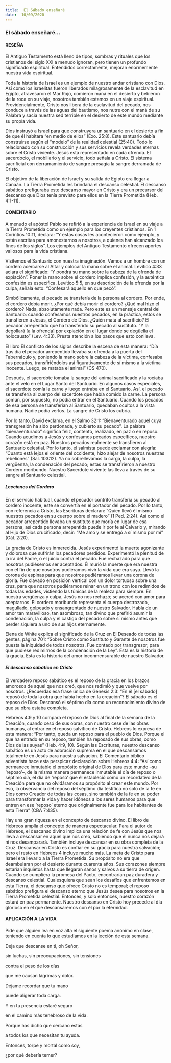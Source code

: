 ```yaml
---
title:  El Sábado enseñaré
date:  10/09/2020
---
```


### El sábado enseñaré...

#### RESEÑA

El Antiguo Testamento está lleno de tipos, sombras y rituales que los cristianos del siglo XXI a menudo ignoran, pero tienen un profundo significado espiritual. Entendidos correctamente, mejoran enormemente nuestra vida espiritual.

Toda la historia de Israel es un ejemplo de nuestro andar cristiano con Dios. Así como los israelitas fueron liberados milagrosamente de la esclavitud en Egipto, atravesaron el Mar Rojo, comieron maná en el desierto y bebieron de la roca en su viaje, nosotros también estamos en un viaje espiritual. Providencialmente, Cristo nos libera de la esclavitud del pecado, nos conduce a través de las aguas del bautismo, nos nutre con el maná de su Palabra y sacia nuestra sed terrible en el desierto de este mundo mediante su propia vida.

Dios instruyó a Israel para que construyera un santuario en el desierto a fin de que él habitara “en medio de ellos” (Éxo. 25:8). Este santuario debía construirse según el “modelo” de la realidad celestial (25:40). Todo lo relacionado con su construcción y sus servicios revela verdades eternas sobre el Cristo viviente. Jesús está representado en cada ofrenda. El sacerdocio, el mobiliario y el servicio, todo señala a Cristo. El sistema sacrificial con derramamiento de sangre presagia la sangre derramada de Cristo.

El objetivo de la liberación de Israel y su salida de Egipto era llegar a Canaán. La Tierra Prometida les brindaría el descanso celestial. El descanso sabático prefiguraba este descanso mayor en Cristo y era un precursor del descanso que Dios tenía previsto para ellos en la Tierra Prometida (Heb. 4:1-11).

#### COMENTARIO

A menudo el apóstol Pablo se refirió a la experiencia de Israel en su viaje a la Tierra Prometida como un ejemplo para los creyentes cristianos. En 1 Corintios 10:11, declara: “Y estas cosas les acontecieron como ejemplo, y están escritas para amonestarnos a nosotros, a quienes han alcanzado los fines de los siglos”. Los ejemplos del Antiguo Testamento ofrecen aportes valiosos para la vida cristiana.

Visitemos el Santuario con nuestra imaginación. Vemos a un hombre con un cordero acercarse al Altar y colocar la mano sobre el animal. Levítico 4:33 aclara el significado: “Y pondrá su mano sobre la cabeza de la ofrenda de expiación”. Poner la mano sobre el cordero implica confesión, y la auténtica confesión es específica. Levítico 5:5, en su descripción de la ofrenda por la culpa, señala esto: “Confesará aquello en que pecó”.

Simbólicamente, el pecado se transfería de la persona al cordero. Por ende, el cordero debía morir. ¿Por qué debía morir el cordero? ¿Qué mal hizo el cordero? Nada, absolutamente nada. Pero este es un mensaje central del Santuario: cuando confesamos nuestros pecados, en la práctica, estos se transfieren a Jesús, el Cordero de Dios. ¿Quién mata al sacrificio? El pecador arrepentido que ha transferido su pecado al sustituto. “Y la degollará [a la ofrenda] por expiación en el lugar donde se degüella el holocausto” (Lev. 4:33). Presta atención a los pasos que esto conlleva.

El libro El conflicto de los siglos describe la escena de esta manera: “Día tras día el pecador arrepentido llevaba su ofrenda a la puerta del Tabernáculo y, poniendo la mano sobre la cabeza de la víctima, confesaba sus pecados, transfiriéndolos así figurativamente de sí mismo a la víctima inocente. Luego, se mataba el animal” (CS 470).

Después, el sacerdote tomaba la sangre del animal sacrificado y la rociaba ante el velo en el Lugar Santo del Santuario. En algunos casos especiales, el sacerdote comía la carne y luego entraba en el Santuario. Así, el pecado se transfería al cuerpo del sacerdote que había comido la carne. La persona común, por supuesto, no podía entrar en el Santuario. Cuando los pecados de esa persona se transferían al Santuario, quedaban ocultos a la vista humana. Nadie podía verlos. La sangre de Cristo los cubría.

Por lo tanto, David exclama, en el Salmo 32:1: “Bienaventurado aquel cuya transgresión ha sido perdonada, y cubierto su pecado”. La palabra “bienaventurado” significa feliz, contento, realizado, en paz o en reposo. Cuando acudimos a Jesús y confesamos pecados específicos, nuestro corazón está en paz. Nuestros pecados realmente se transfieren al Santuario celestial. Por lo tanto, el salmista puede exclamar con alegría: “Cuanto está lejos el oriente del occidente, hizo alejar de nosotros nuestras rebeliones” (Sal. 103:12). Ya no sobrellevamos la carga, la culpa, la vergüenza, la condenación del pecado; estas se transfirieron a nuestro Cordero moribundo. Nuestro Sacerdote viviente las lleva a través de su sangre al Santuario celestial.

##### Lecciones del Cordero

En el servicio habitual, cuando el pecador contrito transfería su pecado al cordero inocente, este se convertía en el portador del pecado. Por lo tanto, con referencia a Cristo, las Escrituras declaran: “Quien llevó él mismo nuestros pecados en su cuerpo sobre el madero” (1 Ped. 2:24). Así como el pecador arrepentido llevaba un sustituto que moría en lugar de esa persona, así cada persona arrepentida puede ir por fe al Calvario y, mirando al Hijo de Dios crucificado, decir: “Me amó y se entregó a sí mismo por mí” (Gál. 2:20).

La gracia de Cristo es inmerecida. Jesús experimentó la muerte agonizante y dolorosa que sufrirán los pecadores perdidos. Experimentó la plenitud de la ira del Padre, o el juicio contra el pecado. Fue rechazado para que nosotros pudiésemos ser aceptados. Él murió la muerte que era nuestra con el fin de que nosotros pudiéramos vivir la vida que era suya. Llevó la corona de espinas para que nosotros pudiéramos llevar una corona de gloria. Fue clavado en posición vertical con un dolor tortuoso sobre una cruz, para que nosotros pudiéramos reinar en un trono con los redimidos de todas las edades, vistiendo las túnicas de la realeza para siempre. En nuestra vergüenza y culpa, Jesús no nos rechazó; se acercó con amor para aceptarnos. El cordero moribundo representa el cuerpo destrozado, magullado, golpeado y ensangrentado de nuestro Salvador. Habla de un amor tan maravilloso, tan asombroso, tan divino que prefirió asumir la condenación, la culpa y el castigo del pecado sobre sí mismo antes que perder siquiera a uno de sus hijos eternamente.

Elena de White explica el significado de la Cruz en El Deseado de todas las gentes, página 701: “Sobre Cristo como Sustituto y Garante de nosotros fue puesta la iniquidad de todos nosotros. Fue contado por transgresor, para que pudiese redimirnos de la condenación de la Ley”. Esta es la historia de la gracia. Esta es la historia del amor inconmensurable de nuestro Salvador.

##### El descanso sabático en Cristo

El verdadero reposo sabático es el reposo de la gracia en los brazos amorosos de aquel que nos creó, que nos redimió y que vuelve por nosotros. ¿Recuerdas esa frase única de Génesis 2:3: “En él [el sábado] reposó de toda la obra que había hecho en la creación”? El sábado es el reposo de Dios. Descansó el séptimo día como un reconocimiento divino de que su obra estaba completa.

Hebreos 4:9 y 10 compara el reposo de Dios al final de la semana de la Creación, cuando cesó de sus obras, con nuestro cese de las obras humanas, al entrar en el reposo salvífico de Cristo. Hebreos lo expresa de esta manera: “Por tanto, queda un reposo para el pueblo de Dios. Porque el que ha entrado en su reposo, también ha reposado de sus obras, como Dios de las suyas” (Heb. 4:9, 10). Según las Escrituras, nuestro descanso sabático es un acto de adoración suprema en el que descansamos totalmente en Jesús para nuestra salvación. El Comentario bíblico adventista hace esta perspicaz declaración sobre Hebreos 4:4: “Así como permanece inmutable el propósito original de Dios para este mundo –su ‘reposo’–, de la misma manera permanece inmutable el día de reposo o séptimo día, el día de ‘reposo’ que él estableció como un recordativo de la Creación para que no olvidáramos su propósito al crear este mundo. Por eso, la observancia del reposo del séptimo día testifica no solo de la fe en Dios como Creador de todas las cosas, sino también de la fe en su poder para transformar la vida y hacer idóneos a los seres humanos para que entren en ese ‘reposo’ eterno que originalmente fue para los habitantes de esta Tierra” (CBA 7:435).

Hay una gran riqueza en el concepto de descanso divino. El libro de Hebreos amplía el concepto de manera espectacular. Para el autor de Hebreos, el descanso divino implica una relación de fe con Jesús que nos lleva a descansar en aquel que nos creó, sabiendo que él nunca nos dejará ni nos desamparará. También incluye descansar en su obra completa de la Cruz. Descansar en Cristo es confiar en su gracia para nuestra salvación; pero el resto en Hebreos 4 incluye mucho más. La meta de Cristo para Israel era llevarlo a la Tierra Prometida. Su propósito no era que deambularan por el desierto durante cuarenta años. Sus corazones siempre estarían inquietos hasta que llegaran sanos y salvos a su tierra de origen. Cuando se cumpliera la promesa del Pacto, encontrarían paz duradera y descanso celestial. Cualesquiera que sean los desafíos que enfrentemos en esta Tierra, el descanso que ofrece Cristo no es temporal; el reposo sabático prefigura el descanso eterno que Jesús desea para nosotros en la Tierra Prometida celestial. Entonces, y solo entonces, nuestro corazón estará en paz permanente. Nuestro descanso en Cristo hoy precede al día glorioso en el que descansaremos con él por la eternidad.

#### APLICACIÓN A LA VIDA

Pide que alguien lea en voz alta el siguiente poema anónimo en clase, teniendo en cuenta lo que estudiamos en la lección de esta semana.

Deja que descanse en ti, oh Señor,

sin luchas, sin preocupaciones, sin tensiones

contra el peso de los días

que me causan lágrimas y dolor.

Déjame recordar que tu mano

puede aligerar toda carga.

Y en tu presencia estaré seguro

en el camino más tenebroso de la vida.

Porque has dicho que cercano estás

a todos los que necesitan tu ayuda.

Entonces, torpe y mortal como soy,

¿por qué debería temer?